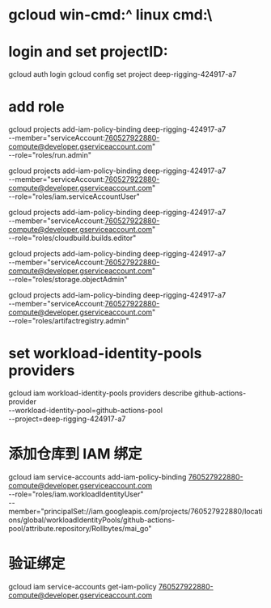 # gcloud win-cmd:^ linux cmd:\

# login and set projectID:
gcloud auth login
gcloud config set project deep-rigging-424917-a7

# add role
gcloud projects add-iam-policy-binding deep-rigging-424917-a7 \
    --member="serviceAccount:760527922880-compute@developer.gserviceaccount.com" \
    --role="roles/run.admin"

gcloud projects add-iam-policy-binding deep-rigging-424917-a7 \
    --member="serviceAccount:760527922880-compute@developer.gserviceaccount.com" \
    --role="roles/iam.serviceAccountUser"

gcloud projects add-iam-policy-binding deep-rigging-424917-a7 \
    --member="serviceAccount:760527922880-compute@developer.gserviceaccount.com" \
    --role="roles/cloudbuild.builds.editor"

gcloud projects add-iam-policy-binding deep-rigging-424917-a7 \
    --member="serviceAccount:760527922880-compute@developer.gserviceaccount.com" \
    --role="roles/storage.objectAdmin"

gcloud projects add-iam-policy-binding deep-rigging-424917-a7 \
    --member="serviceAccount:760527922880-compute@developer.gserviceaccount.com" \
    --role="roles/artifactregistry.admin"


# set workload-identity-pools providers
gcloud iam workload-identity-pools providers describe github-actions-provider \
    --workload-identity-pool=github-actions-pool \
    --project=deep-rigging-424917-a7

    
# 添加仓库到 IAM 绑定
gcloud iam service-accounts add-iam-policy-binding 760527922880-compute@developer.gserviceaccount.com \
  --role="roles/iam.workloadIdentityUser" \
  --member="principalSet://iam.googleapis.com/projects/760527922880/locations/global/workloadIdentityPools/github-actions-pool/attribute.repository/Rollbytes/mai_go"



# 验证绑定
gcloud iam service-accounts get-iam-policy 760527922880-compute@developer.gserviceaccount.com




